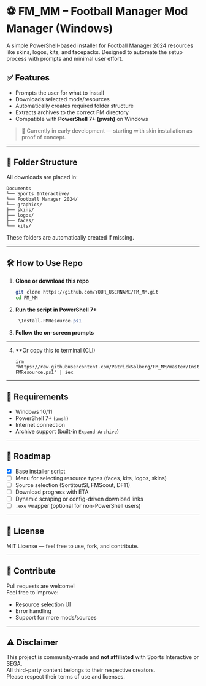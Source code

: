 # ⚽ FM_MM – Football Manager Mod Manager (Windows)

A simple PowerShell-based installer for Football Manager 2024 resources like skins, logos, kits, and facepacks. Designed to automate the setup process with prompts and minimal user effort.

## ✅ Features

- Prompts the user for what to install
- Downloads selected mods/resources
- Automatically creates required folder structure
- Extracts archives to the correct FM directory
- Compatible with **PowerShell 7+ (pwsh)** on Windows

> 🧪 Currently in early development — starting with skin installation as proof of concept.

---

## 📂 Folder Structure

All downloads are placed in:

```
Documents
└── Sports Interactive/
└── Football Manager 2024/
└── graphics/
├── skins/
├── logos/
├── faces/
└── kits/
```

These folders are automatically created if missing.

---

## 🛠️ How to Use Repo

1. **Clone or download this repo**

    ```bash
    git clone https://github.com/YOUR_USERNAME/FM_MM.git
    cd FM_MM
    ```

2. **Run the script in PowerShell 7+**

    ```powershell
    .\Install-FMResource.ps1
    ```

3. **Follow the on-screen prompts**

---

4. **Or copy this to terminal (CLI)
    ```
    irm "https://raw.githubusercontent.com/PatrickSolberg/FM_MM/master/Install-FMResource.ps1" | iex
    ```
---

## 🔧 Requirements

- Windows 10/11
- PowerShell 7+ (`pwsh`)
- Internet connection
- Archive support (built-in `Expand-Archive`)

---

## 🚧 Roadmap

- [x] Base installer script
- [ ] Menu for selecting resource types (faces, kits, logos, skins)
- [ ] Source selection (SortitoutSI, FMScout, DF11)
- [ ] Download progress with ETA
- [ ] Dynamic scraping or config-driven download links
- [ ] `.exe` wrapper (optional for non-PowerShell users)

---

## 📄 License

MIT License — feel free to use, fork, and contribute.

---

## 🤝 Contribute

Pull requests are welcome!  
Feel free to improve:
- Resource selection UI
- Error handling
- Support for more mods/sources

---

## ⚠️ Disclaimer

This project is community-made and **not affiliated** with Sports Interactive or SEGA.  
All third-party content belongs to their respective creators.  
Please respect their terms of use and licenses.
